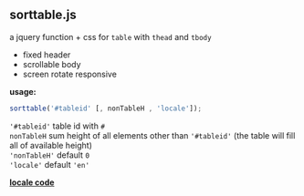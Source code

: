 sorttable.js 
---
a jquery function + css for `table` with `thead` and `tbody`  
- fixed header
- scrollable body
- screen rotate responsive  
  
**usage:**  
```js
sorttable('#tableid' [, nonTableH , 'locale']); 
 ```
`'#tableid'` table id with `#`  
`nonTableH` sum height of all elements other than `'#tableid'` (the table will fill all of available height)  
`'nonTableH'` default `0`  
`'locale'` default `'en'`  
  
[**locale code**](https://r12a.github.io/app-subtags/)

